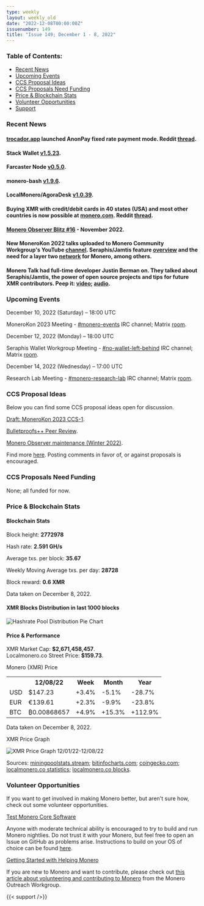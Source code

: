 ```yaml
---
type: weekly
layout: weekly_old
date: "2022-12-08T00:00:00Z"
issuenumber: 149
title: "Issue 149; December 1 - 8, 2022"
---
```


<h3>Table of Contents:</h3>
<ul class="contents">
    <li><a href="#news">Recent News</a></li>
    <li><a href="#events">Upcoming Events</a></li>
    <li><a href="#ideas">CCS Proposal Ideas</a></li>
    <li><a href="#proposals">CCS Proposals Need Funding</a></li>
    <li><a href="#stats">Price & Blockchain Stats</a></li>
    <li><a href="#volunteer">Volunteer Opportunities</a></li>
    <li><a href="#support">Support</a></li>
</ul>

<h3 id="news">Recent News</h3>

<div class="newsbyte">
    <h4><a href="https://trocador.app/en/" target="_blank">trocador.app</a> launched AnonPay fixed rate payment mode. Reddit <a href="https://teddit.adminforge.de/r/Monero/comments/zanl5k/trocadorapp_is_launching_payment_mode_with_fixed/" target="_blank">thread</a>.</h4>
</div>

<div class="newsbyte">
    <h4>Stack Wallet <a href="https://github.com/cypherstack/stack_wallet/releases/tag/build_0096" target="_blank">v1.5.23</a>.</h4>
</div>

<div class="newsbyte">
    <h4>Farcaster Node <a href="https://github.com/farcaster-project/farcaster-node/releases/tag/v0.5.0" target="_blank">v0.5.0</a>.</h4>
</div>

<div class="newsbyte">
    <h4>monero-bash <a href="https://github.com/hinto-janaiyo/monero-bash/releases/tag/v1.9.6" target="_blank">v1.9.6</a>.</h4>
</div>

<div class="newsbyte">
    <h4>LocalMonero/AgoraDesk <a href="https://github.com/AgoraDesk-LocalMonero/agoradesk-app-foss/releases/tag/v1.0.39" target="_blank">v1.0.39</a>.</h4>
</div>

<div class="newsbyte">
    <h4>Buying XMR with credit/debit cards in 40 states (USA) and most other countries is now possible at <a href="https://monero.com/" target="_blank">monero.com</a>. Reddit <a href="https://teddit.adminforge.de/r/Monero/comments/z9yrbq/buying_xmr_with_creditdebit_card_is_now_live_in/" target="_blank">thread</a>.</h4>
</div>

<div class="newsbyte">
    <h4><a href="https://monero.observer/monero-observer-blitz-november-2022/" target="_blank">Monero Observer Blitz #16</a> - November 2022.</h4>
</div>

<div class="newsbyte">
    <h4>New MoneroKon 2022 talks uploaded to Monero Community Workgroup's YouTube <a href="https://piped.adminforge.de/channel/UCKxLNPJeEjPXOke55i5AIXA" target="_blank">channel</a>. Seraphis/Jamtis feature <a href="https://piped.adminforge.de/watch?v=xGEBRQU1lzw" target="_blank">overview</a> and the need for a layer two <a href="https://piped.adminforge.de/watch?v=9XVMUVvwxUE" target="_blank">network</a> for Monero, among others.</h4>
</div>

<div class="newsbyte">
    <h4>Monero Talk had full-time developer Justin Berman on. They talked about Seraphis/Jamtis, the power of open source projects and tips for future XMR contributors. Peep it: <a href="https://piped.adminforge.de/watch?v=bDVLCGpnWJ0" target="_blank">video</a>; <a href="https://www.monerotalk.live/upgrading-monero-wit-dev-justin-berman" target="_blank">audio</a>.</h4>
</div>

<h3 id="events">Upcoming Events</h3>

<div class="event">
    <p class="date" markdown="1">December 10, 2022 (Saturday) – 18:00 UTC</p>
    <p markdown="1">MoneroKon 2023 Meeting - <a href="irc://irc.libera.chat/#monero-events" target="_blank">#monero-events</a> IRC channel; Matrix <a href="https://matrix.to/#/#monero-events:monero.social" target="_blank">room</a>.</p>
</div>

<div class="event">
    <p class="date" markdown="1">December 12, 2022 (Monday) – 18:00 UTC</p>
    <p markdown="1">Seraphis Wallet Workgroup Meeting - <a href="irc://irc.libera.chat/#no-wallet-left-behind" target="_blank">#no-wallet-left-behind</a> IRC channel; Matrix <a href="https://matrix.to/#/#no-wallet-left-behind:monero.social" target="_blank">room</a>.</p>
</div>

<div class="event">
    <p class="date" markdown="1">December 14, 2022 (Wednesday) – 17:00 UTC</p>
    <p markdown="1">Research Lab Meeting - <a href="irc://irc.libera.chat/#monero-research-lab" target="_blank">#monero-research-lab</a> IRC channel; Matrix <a href="https://matrix.to/#/#monero-research-lab:monero.social" target="_blank">room</a>.</p>
</div>

<h3 id="ideas">CCS Proposal Ideas</h3>

<p>Below you can find some CCS proposal ideas open for discussion.</p>

<div class="proposal">
<p><a href="https://repo.getmonero.org/monero-project/ccs-proposals/-/merge_requests/362" target="_blank">Draft: MoneroKon 2023 CCS-1</a>.</p>
</div>

<div class="proposal">
<p><a href="https://repo.getmonero.org/monero-project/ccs-proposals/-/merge_requests/358" target="_blank">Bulletproofs++ Peer Review</a>.</p>
</div>

<div class="proposal">
<p><a href="https://repo.getmonero.org/monero-project/ccs-proposals/-/merge_requests/363" target="_blank">Monero Observer maintenance (Winter 2022)</a>.</p>
</div>

<div class="proposal">
<p>Find more <a href="https://ccs.getmonero.org/ideas/" target="_blank">here</a>. Posting comments in favor of, or against proposals is encouraged.</p>
</div>

<h3 id="proposals">CCS Proposals Need Funding</h3>

<p>None; all funded for now.</p>

<h3 id="stats">Price & Blockchain Stats</h3>

<h4 class="stat">Blockchain Stats</h4>

<div class="bcstats">
    <p>Block height: <b>2772978</b></p>
    <p>Hash rate: <b>2.591 GH/s</b></p>
    <p>Average txs. per block: <b>35.67</b></p>
    <p>Weekly Moving Average txs. per day: <b>28728</b></p>
    <p>Block reward: <b>0.6 XMR</b></p>
</div>
<p class="note">Data taken on December 8, 2022.</p>

<h4 class="stat">XMR Blocks Distribution in last 1000 blocks</h4>
<p><img src="/img/hashrate-pool-distribution-1208.png" alt="Hashrate Pool Distribution Pie Chart"/></p>

<h4 class="stat" id="price-stat">Price & Performance</h4>

<div class="price-intro">XMR Market Cap: <b>$2,671,458,457</b>.<br/>Localmonero.co Street Price: <b>$159.73</b>.</div>

<p class="table-title">Monero (XMR) Price</p>
<table class="price-table">
  <tr class="row1">
    <th></th>
    <th>12/08/22</th>
    <th>Week</th>
    <th>Month</th>
    <th>Year</th>
  </tr>
  <tr>
    <td data-th="XMR to">USD</td>
    <td data-th="12/08/22">$147.23</td>
    <td data-th="Week" class="green">+3.4%</td>
    <td data-th="Month" class="red">-5.1%</td>
    <td data-th="Year" class="red">-28.7%</td>
  </tr>
  <tr class="row3">
    <td data-th="XMR to">EUR</td>
    <td data-th="12/08/22">€139.61</td>
    <td data-th="Week" class="green">+2.3%</td>
    <td data-th="Month" class="red">-9.9%</td>
    <td data-th="Year" class="red">-23.8%</td>
  </tr>
  <tr>
    <td data-th="XMR to">BTC</td>
    <td data-th="12/08/22">₿0.00868657</td>
    <td data-th="Week" class="green">+4.9%</td>
    <td data-th="Month" class="green">+15.3%</td>
    <td data-th="Year" class="green">+112.9%</td>
  </tr>
</table>
<p class="note">Data taken on December 8, 2022.</p>

<p class="table-title">XMR Price Graph</p>

![XMR Price Graph 12/01/22-12/08/22](/img/weekly-chart-1208.png "XMR Price Graph 12/01/22-12/08/22")

Sources: <a href="https://miningpoolstats.stream/monero" target="_blank">miningpoolstats.stream</a>; <a href="https://bitinfocharts.com/monero/" target="_blank">bitinfocharts.com</a>; <a href="https://www.coingecko.com/en/coins/monero" target="_blank">coingecko.com</a>; <a href="https://localmonero.co/statistics" target="_blank">localmonero.co statistics</a>; <a href="https://localmonero.co/blocks" target="_blank">localmonero.co blocks</a>.

<h3 id="volunteer">Volunteer Opportunities</h3>

<p>If you want to get involved in making Monero better, but aren't sure how, check out some volunteer opportunities.</p>

<div class="newsbyte">
    <p class="date"><a href="https://github.com/monero-project/monero" target="_blank">Test Monero Core Software</a></p>
    <p>Anyone with moderate technical ability is encouraged to try to build and run Monero nightlies. Do not trust it with your Monero, but feel free to open an Issue on GitHub as problems arise. Instructions to build on your OS of choice can be found <a href="https://github.com/monero-project/monero#compiling-monero-from-source" target="_blank">here</a>. </p>
</div>

<div class="newsbyte">
    <p class="date"><a href="https://github.com/monero-project/monero" target="_blank">Getting Started with Helping Monero</a></p>
    <p>If you are new to Monero and want to contribute, please check out <a href="https://www.monerooutreach.org/stories/getting-started-helping-monero.php" target="_blank">this article about volunteering and contributing to Monero</a> from the Monero Outreach Workgroup. </p>
</div>

{{< support />}}


